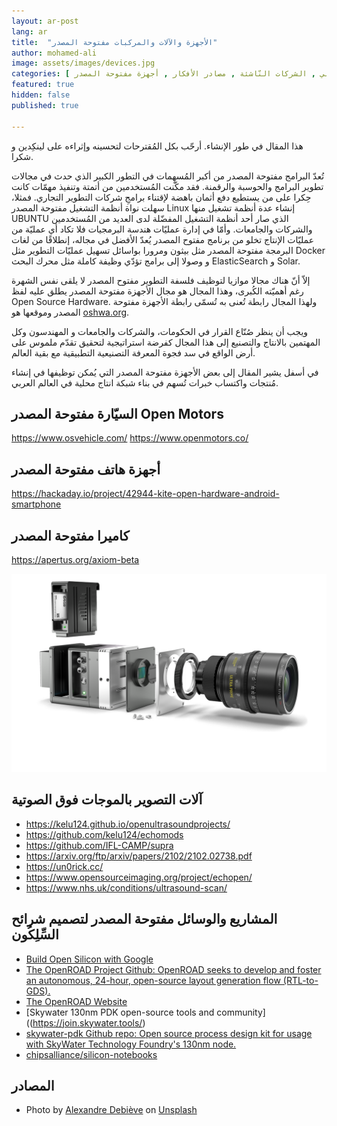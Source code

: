 ```yaml
---
layout: ar-post
lang: ar
title:  "الأجهزة والآلات والمركبات مفتوحة المصدر"
author: mohamed-ali
image: assets/images/devices.jpg
categories: [ العالم العربي , الشركات النّاشئة , مصادر الأفكار , أجهزة مفتوحة المصدر ]
featured: true
hidden: false
published: true

---
```


<div markdown="1" class="callout callout-warning">

هذا المقال في طور الإنشاء. أرحّب بكل المُقترحات لتحسينه وإثراءه على لينكِدين و شكرا.
</div>

تُعدّ البرامج مفتوحة المصدر من أكبر المُسهِمات في التطور الكبير الذي حدث في مجالات تطوير البرامج والحوسبة والرقمنة.
فقد مكّنت المُستخدمين من أتمتة وتنفيذ مهمّات كانت حِكرا على من يستطيع دفع أثمان باهضة لإقتناء برامجِ شركات التطوير التجاري.
فمثلا، سهلت نواة أنظمة التشغيل مفتوحة المصدر Linux إنشاء عدة أنظمة تشغيل منها UBUNTU
الذي صار أحد أنظمة التشغيل المفضّلة لدى العديد من المُستخدمين والشركات والجامعات.
وأمّا في إدارة عمليّات هندسة البرمجيات فلا تكاد أي عمليّة من عمليّات الإنتاج تخلو من برنامج مفتوح المصدر يُعدّ الأفضل في مجاله، إنطلاقًا
من لغات البرمجة مفتوحة المصدر مثل بيثون ومرورا بواسائل تسهيل عمليّات التطوير مثل Docker و وصولا إلى برامج تؤدّي وظيفة كاملة مثل محرك البحث ElasticSearch و Solar.

إلاّ أنّ هناك مجالا موازيا لتوظيف فلسفة التطوير مفتوح المصدر لا يلقى نفس الشهرة رغم أهميّته الكُبرى، وهذا المجال هو مجال الأجهزة مفتوحة المصدر يطلق عليه لفظ Open Source Hardware.
ولهذا المجال رابطة تُعنى به تُسمّى رابطة الأجهزة مفتوحة المصدر وموقعها هو [oshwa.org](https://www.oshwa.org/).

ويجب أن ينظر صُنّاع القرار في الحكومات، والشركات والجامعات و المهندسون وكل المهتمين بالانتاج والتصنيع إلى هذا المجال كفرضة استراتيجية لتحقيق تقدّم ملموس على أرض الواقع في سد فجوة المعرفة التصنيعية التطبيقية
مع بقية العالم. 

في أسفل يشير المقال إلى بعض الأجهزة مفتوحة المصدر التي يُمكن توظيفها في إنشاء مُنتجات واكتساب خبرات تُسهم في بناء شبكة انتاج محلية في العالم العربي.

## السيّارة مفتوحة المصدر Open Motors

https://www.osvehicle.com/
https://www.openmotors.co/

## أجهزة هاتف مفتوحة المصدر

https://hackaday.io/project/42944-kite-open-hardware-android-smartphone

## كاميرا مفتوحة المصدر

https://apertus.org/axiom-beta

<img class="img-fluid" src="/assets/images/axiom-gamma-camera.png" alt="تصوّر لأجزاء الكاميرا مفتوحة المصدر أكسيوم">

## آلات التصوير بالموجات فوق الصوتية

* https://kelu124.github.io/openultrasoundprojects/
* https://github.com/kelu124/echomods
* https://github.com/IFL-CAMP/supra
* https://arxiv.org/ftp/arxiv/papers/2102/2102.02738.pdf
* https://un0rick.cc/
* https://www.opensourceimaging.org/project/echopen/
* https://www.nhs.uk/conditions/ultrasound-scan/

## المشاريع والوسائل مفتوحة المصدر لتصميم شرائح السِّلِكُون

* [Build Open Silicon with Google](https://opensource.googleblog.com/2022/05/Build%20Open%20Silicon%20with%20Google.html)
* [The OpenROAD Project Github: OpenROAD seeks to develop and foster an autonomous, 24-hour, open-source layout generation flow (RTL-to-GDS).](https://github.com/The-OpenROAD-Project)
* [The OpenROAD Website](https://theopenroadproject.org/)
* [Skywater 130nm PDK open-source tools and community]((https://join.skywater.tools/)
* [skywater-pdk Github repo: Open source process design kit for usage with SkyWater Technology Foundry's 130nm node.](https://github.com/google/skywater-pdk/)
* [chipsalliance/silicon-notebooks](https://github.com/chipsalliance/silicon-notebooks/tree/main)

## المصادر

* Photo by <a href="https://unsplash.com/@alexkixa">Alexandre Debiève</a> on <a href="https://unsplash.com/photos/FO7JIlwjOtU">Unsplash</a>
  
